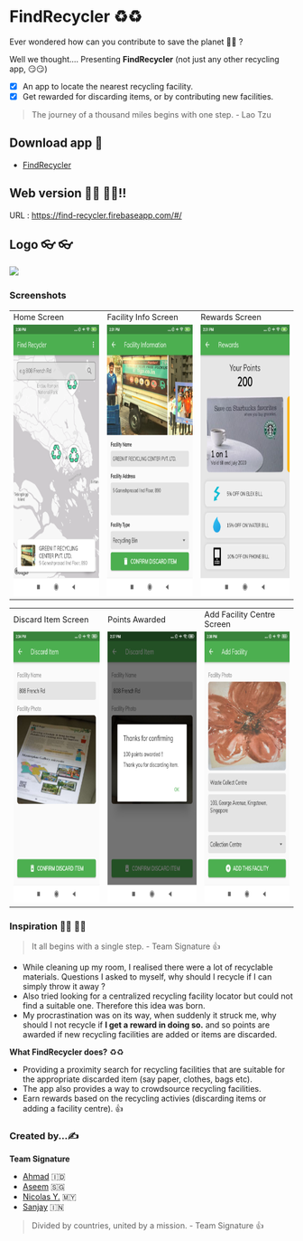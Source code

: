 # FindRecycler ♻️♻️

Ever wondered how can you contribute to save the planet 🤔🤔 ?

Well we thought....
Presenting **FindRecycler** (not just any other recycling app, 😏😏)

- [x] An app to locate the nearest recycling facility.
- [x] Get rewarded for discarding items, or by contributing new facilities.

> The journey of a thousand miles begins with one step. - Lao Tzu

## Download app 📱
* [FindRecycler](https://github.com/SalocinDotTEN/Flutter-Hackathon-2020-FindRecyler-2.1/blob/develop/apk/FindRecycler.apk)

## Web version 👨‍💻 👩‍💻!!

URL : https://find-recycler.firebaseapp.com/#/

## Logo 👓 👓

<p>
  <a href="https://find-recycler.firebaseapp.com/#/" target="_blank">
  <img src="https://github.com/SalocinDotTEN/Flutter-Hackathon-2020-FindRecyler-2.1/blob/master/web/icons/Icon-192.png">
  </a>  
</p>

### Screenshots

<table>
  <tr>
    <td>Home Screen</td>
    <td>Facility Info Screen</td>
    <td>Rewards Screen</td>
  </tr>
  <tr>
    <td><img src="https://github.com/SalocinDotTEN/Flutter-Hackathon-2020-FindRecyler-2.1/blob/develop/screenshots/home.png" width=270 height=480></td>
    <td><img src="https://github.com/SalocinDotTEN/Flutter-Hackathon-2020-FindRecyler-2.1/blob/develop/screenshots/facility_info.png" width=270 height=480></td>
    <td><img src="https://github.com/SalocinDotTEN/Flutter-Hackathon-2020-FindRecyler-2.1/blob/develop/screenshots/rewards.png" width=270 height=480></td>
  </tr>
 </table>

 <table>
  <tr>
    <td>Discard Item Screen</td>
    <td>Points Awarded</td>
    <td>Add Facility Centre Screen</td>
  </tr>
  <tr>
    <td><img src="https://github.com/SalocinDotTEN/Flutter-Hackathon-2020-FindRecyler-2.1/blob/develop/screenshots/discarding.png" width=270 height=480></td>
    <td><img src="https://github.com/SalocinDotTEN/Flutter-Hackathon-2020-FindRecyler-2.1/blob/develop/screenshots/discarded.png" width=270 height=480></td>
    <td><img src="https://github.com/SalocinDotTEN/Flutter-Hackathon-2020-FindRecyler-2.1/blob/develop/screenshots/adding_centre.png" width=270 height=480></td>
  </tr>
 </table>


### Inspiration 🦹‍♂️ 🦹‍♀️

> It all begins with a single step. - Team Signature :+1:


* While cleaning up my room, I realised there were a lot of recyclable materials. Questions I asked to myself, why should I recycle if I can simply throw it away ?
* Also tried looking for a centralized recycling facility locator but could not find a suitable one. Therefore this idea was born.
* My procrastination was on its way, when suddenly it struck me, why should I not recycle if **I get a reward in doing so.** and so points are awarded if new recycling facilities are added or items are discarded.

**What FindRecycler does?**  ♻️♻️
 * Providing a proximity search for recycling facilities that are suitable for the appropriate discarded item (say paper, clothes, bags etc).
 * The app also provides a way to crowdsource recycling facilities.
 * Earn rewards based on the recycling activies (discarding items or adding a facility centre). :+1:

### ‍Created by...✍️

**Team Signature**

* [Ahmad](https://github.com/lustea00) 🇮🇩
* [Aseem](https://github.com/aseemwangoo) 🇸🇬
* [Nicolas Y.](https://github.com/SalocinDotTEN) 🇲🇾
* [Sanjay](https://github.com/imsanjaysoni) 🇮🇳

> Divided by countries, united by a mission. - Team Signature :+1:

